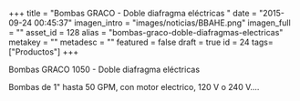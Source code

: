 +++
title = "Bombas GRACO - Doble diafragma eléctricas "
date = "2015-09-24 00:45:37"
imagen_intro = "images/noticias/BBAHE.png"
imagen_full = ""
asset_id = 128
alias = "bombas-graco-doble-diafragmas-electricas"
metakey = ""
metadesc = ""
featured = false
draft = true
id = 24
tags= ["Productos"]
+++
<p>Bombas GRACO 1050 - Doble diafragma eléctricas </p>

<!--more-->
<p>Bombas de 1" hasta 50 GPM, con motor electrico, 120 V o 240 V....</p>
<p> </p>
<p> </p>
<p> </p>
<p> </p>
<p> </p>
<p> </p>